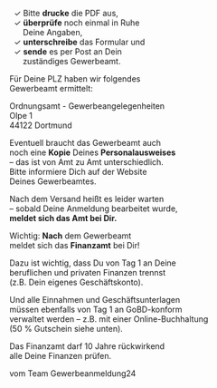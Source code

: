   
  ✓ Bitte **drucke** die PDF aus,  
  ✓ **überprüfe** noch einmal in Ruhe  
      Deine Angaben,  
  ✓ **unterschreibe** das Formular und  
  ✓ **sende** es per Post an Dein  
      zuständiges Gewerbeamt.  
  
Für Deine PLZ haben wir folgendes  
Gewerbeamt ermittelt:  
  
Ordnungsamt - Gewerbeangelegenheiten  
Olpe 1  
44122 Dortmund  
  
Eventuell braucht das Gewerbeamt auch  
noch eine **Kopie** Deines **Personalausweises**  
– das ist von Amt zu Amt unterschiedlich.  
Bitte informiere Dich auf der Website  
Deines Gewerbeamtes.  
  
Nach dem Versand heißt es leider warten  
– sobald Deine Anmeldung bearbeitet wurde,  
**meldet sich das Amt bei Dir.**  
  
Wichtig: **Nach** dem Gewerbeamt  
meldet sich das **Finanzamt** bei Dir!  
  
Dazu ist wichtig, dass Du von Tag 1 an Deine  
beruflichen und privaten Finanzen trennst  
(z.B. Dein eigenes Geschäftskonto).  
  
Und alle Einnahmen und Geschäftsunterlagen  
müssen ebenfalls von Tag 1 an GoBD-konform  
verwaltet werden – z.B. mit einer Online-Buchhaltung  
(50 % Gutschein siehe unten).  
  
Das Finanzamt darf 10 Jahre rückwirkend  
alle Deine Finanzen prüfen.  
  
vom Team Gewerbeanmeldung24